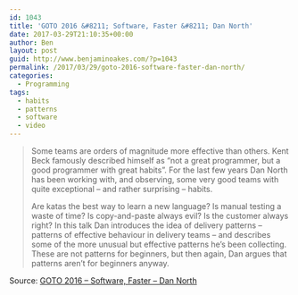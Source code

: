 ```yaml
---
id: 1043
title: 'GOTO 2016 &#8211; Software, Faster &#8211; Dan North'
date: 2017-03-29T21:10:35+00:00
author: Ben
layout: post
guid: http://www.benjaminoakes.com/?p=1043
permalink: /2017/03/29/goto-2016-software-faster-dan-north/
categories:
  - Programming
tags:
  - habits
  - patterns
  - software
  - video
---
```

> Some teams are orders of magnitude more effective than others. Kent Beck famously described himself as &#8220;not a great programmer, but a good programmer with great habits&#8221;. For the last few years Dan North has been working with, and observing, some very good teams with quite exceptional &#8211; and rather surprising &#8211; habits.
> 
> Are katas the best way to learn a new language? Is manual testing a waste of time? Is copy-and-paste always evil? Is the customer always right? In this talk Dan introduces the idea of delivery patterns &#8211; patterns of effective behaviour in delivery teams &#8211; and describes some of the more unusual but effective patterns he&#8217;s been collecting. These are not patterns for beginners, but then again, Dan argues that patterns aren&#8217;t for beginners anyway.

Source: [GOTO 2016 &#8211; Software, Faster &#8211; Dan North](https://www.youtube.com/watch?v=USc-yLHXNUg)